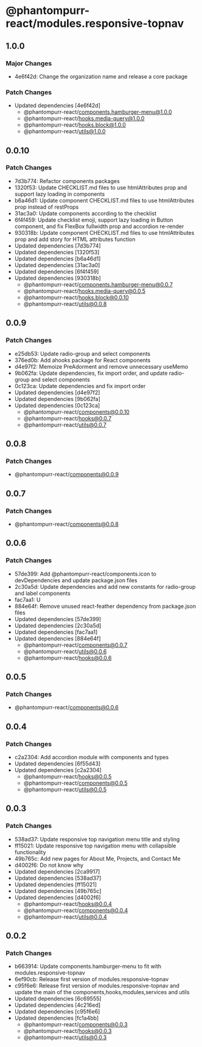 # @phantompurr-react/modules.responsive-topnav

## 1.0.0

### Major Changes

- 4e6f42d: Change the organization name and release a core package

### Patch Changes

- Updated dependencies [4e6f42d]
  - @phantompurr-react/components.hamburger-menu@1.0.0
  - @phantompurr-react/hooks.media-query@1.0.0
  - @phantompurr-react/hooks.block@1.0.0
  - @phantompurr-react/utils@1.0.0

## 0.0.10

### Patch Changes

- 7d3b774: Refactor components packages
- 1320f53: Update CHECKLIST.md files to use htmlAttributes prop and support lazy loading in components
- b6a46d1: Update component CHECKLIST.md files to use htmlAttributes prop instead of restProps
- 31ac3a0: Update components according to the checklist
- 6f4f459: Update checklist emoji, support lazy loading in Button component, and fix FlexBox fullwidth prop and accordion re-render
- 930318b: Update component CHECKLIST.md files to use htmlAttributes prop and add story for HTML attributes function
- Updated dependencies [7d3b774]
- Updated dependencies [1320f53]
- Updated dependencies [b6a46d1]
- Updated dependencies [31ac3a0]
- Updated dependencies [6f4f459]
- Updated dependencies [930318b]
  - @phantompurr-react/components.hamburger-menu@0.0.7
  - @phantompurr-react/hooks.media-query@0.0.5
  - @phantompurr-react/hooks.block@0.0.10
  - @phantompurr-react/utils@0.0.8

## 0.0.9

### Patch Changes

- e25db53: Update radio-group and select components
- 376ed0b: Add ahooks package for React components
- d4e97f2: Memoize PreAdorment and remove unnecessary useMemo
- 9b062fa: Update dependencies, fix import order, and update radio-group and select components
- 0c123ca: Update dependencies and fix import order
- Updated dependencies [d4e97f2]
- Updated dependencies [9b062fa]
- Updated dependencies [0c123ca]
  - @phantompurr-react/components@0.0.10
  - @phantompurr-react/hooks@0.0.7
  - @phantompurr-react/utils@0.0.7

## 0.0.8

### Patch Changes

- @phantompurr-react/components@0.0.9

## 0.0.7

### Patch Changes

- @phantompurr-react/components@0.0.8

## 0.0.6

### Patch Changes

- 57de399: Add @phantompurr-react/components.icon to devDependencies and update package.json files
- 2c30a5d: Update dependencies and add new constants for radio-group and label components
- fac7aa1: U
- 884e64f: Remove unused react-feather dependency from package.json files
- Updated dependencies [57de399]
- Updated dependencies [2c30a5d]
- Updated dependencies [fac7aa1]
- Updated dependencies [884e64f]
  - @phantompurr-react/components@0.0.7
  - @phantompurr-react/utils@0.0.6
  - @phantompurr-react/hooks@0.0.6

## 0.0.5

### Patch Changes

- @phantompurr-react/components@0.0.6

## 0.0.4

### Patch Changes

- c2a2304: Add accordion module with components and types
- Updated dependencies [6f55d43]
- Updated dependencies [c2a2304]
  - @phantompurr-react/hooks@0.0.5
  - @phantompurr-react/components@0.0.5
  - @phantompurr-react/utils@0.0.5

## 0.0.3

### Patch Changes

- 538ad37: Update responsive top navigation menu title and styling
- ff15021: Update responsive top navigation menu with collapsible functionality
- 49b765c: Add new pages for About Me, Projects, and Contact Me
- d4002f6: Do not know why
- Updated dependencies [2ca9917]
- Updated dependencies [538ad37]
- Updated dependencies [ff15021]
- Updated dependencies [49b765c]
- Updated dependencies [d4002f6]
  - @phantompurr-react/hooks@0.0.4
  - @phantompurr-react/components@0.0.4
  - @phantompurr-react/utils@0.0.4

## 0.0.2

### Patch Changes

- b663914: Update components.hamburger-menu to fit with modules.responsive-topnav
- 6ef90cb: Release first version of modules.responsive-topnav
- c95f6e6: Release first version of modules.responsive-topnav and update the main of the components,hooks,modules,services and utils
- Updated dependencies [6c69555]
- Updated dependencies [4c216ed]
- Updated dependencies [c95f6e6]
- Updated dependencies [fc1a4bb]
  - @phantompurr-react/components@0.0.3
  - @phantompurr-react/hooks@0.0.3
  - @phantompurr-react/utils@0.0.3
